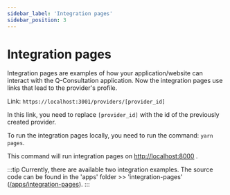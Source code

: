 ```yaml
---
sidebar_label: 'Integration pages'
sidebar_position: 3
---
```


# Integration pages

Integration pages are examples of how your application/website can interact with the Q-Consultation application.
Now the integration pages use links that lead to the provider's profile.

Link: `https://localhost:3001/providers/[provider_id]`

In this link, you need to replace `[provider_id]` with the id of the previously created provider.

To run the integration pages locally, you need to run the command: `yarn pages`.

This command will run integration pages on <http://localhost:8000> .

:::tip
Currently, there are available two integration examples. The source code can be found in the 'apps' folder >> 'integration-pages' ([/apps/integration-pages](https://github.com/QuickBlox/q-consultation/blob/master/apps/integration-pages)).
:::

